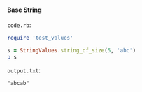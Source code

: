 #### Base String

```code.rb```:
```ruby
require 'test_values'

s = StringValues.string_of_size(5, 'abc')
p s
```

```output.txt```:
```
"abcab"
```
